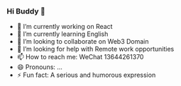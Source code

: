 ### Hi Buddy 👋 ###
- 🔭 I’m currently working on React
- 🌱 I’m currently learning English
- 👯 I’m looking to collaborate on Web3 Domain
- 🤔 I’m looking for help with Remote work opportunities
- 📫 How to reach me: WeChat 13644261370
- 😄 Pronouns: ...
- ⚡ Fun fact: A serious and humorous expression
<!--
**li-xiangyun/li-xiangyun** is a ✨ _special_ ✨ repository because its `README.md` (this file) appears on your GitHub profile.

Here are some ideas to get you started:


-->


